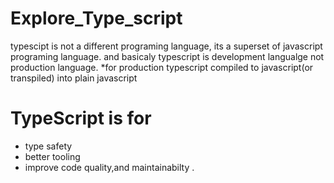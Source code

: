 # Explore_Type_script
typescipt is not a different programing language, its a superset of javascript programing language. and basicaly typescript is development langualge not production language. 
*for production typescript compiled to javascript(or transpiled) into plain javascript
# TypeScript is for 
* type safety
* better tooling
* improve code quality,and maintainabilty .
